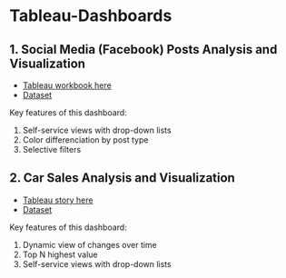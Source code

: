 # Tableau-Dashboards<br>
## 1. Social Media (Facebook) Posts Analysis and Visualization<br>
- [Tableau workbook here](https://public.tableau.com/profile/yajie.li#!/vizhome/YajieLisTableauProject/Dashboard1?publish=yes)<br>
- [Dataset](https://s3-us-west-2.amazonaws.com/ucdavis-msba-compute-studio/datasets.html)


Key features of this dashboard:
1. Self-service views with drop-down lists
2. Color differenciation by post type
3. Selective filters

## 2. Car Sales Analysis and Visualization<br>
- [Tableau story here](https://public.tableau.com/profile/yajie.li#!/vizhome/CarSalesAnalysis_1/Story1?publish=yes)<br>
- [Dataset](https://s3-us-west-2.amazonaws.com/ucdavis-msba-compute-studio/datasets.html)


Key features of this dashboard:
1. Dynamic view of changes over time
2. Top N highest value
3. Self-service views with drop-down lists
